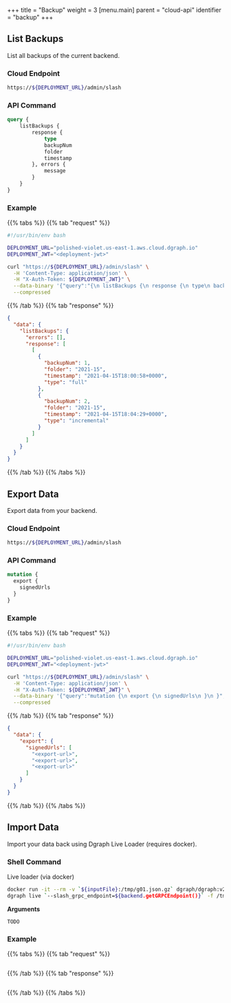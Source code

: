 +++
title = "Backup"
weight = 3
[menu.main]
    parent = "cloud-api"
    identifier = "backup"
+++

## List Backups

List all backups of the current backend.

### Cloud Endpoint

```bash
https://${DEPLOYMENT_URL}/admin/slash
```

### API Command

```graphql
query {
    listBackups {
        response {
            type
            backupNum
            folder
            timestamp
        }, errors {
            message
        }
    }
}
```

### Example

{{% tabs %}} {{% tab "request" %}}
```bash
#!/usr/bin/env bash

DEPLOYMENT_URL="polished-violet.us-east-1.aws.cloud.dgraph.io"
DEPLOYMENT_JWT="<deployment-jwt>"

curl "https://${DEPLOYMENT_URL}/admin/slash" \
  -H 'Content-Type: application/json' \
  -H "X-Auth-Token: ${DEPLOYMENT_JWT}" \
  --data-binary '{"query":"{\n listBackups {\n response {\n type\n backupNum\n folder\n timestamp\n }, errors {\n message\n }\n} \n}","variables":{}}' \
  --compressed
```

{{% /tab %}} {{% tab "response" %}}
```json
{
  "data": {
    "listBackups": {
      "errors": [],
      "response": [
        [
          {
            "backupNum": 1,
            "folder": "2021-15",
            "timestamp": "2021-04-15T18:00:58+0000",
            "type": "full"
          },
          {
            "backupNum": 2,
            "folder": "2021-15",
            "timestamp": "2021-04-15T18:04:29+0000",
            "type": "incremental"
          }
        ]
      ]
    }
  }
}
```
{{% /tab %}} {{% /tabs %}}

## Export Data

Export data from your backend.

### Cloud Endpoint

```bash
https://${DEPLOYMENT_URL}/admin/slash
```

### API Command

```graphql
mutation {
  export {
    signedUrls
  }
}
```

### Example

{{% tabs %}} {{% tab "request" %}}
```bash
#!/usr/bin/env bash

DEPLOYMENT_URL="polished-violet.us-east-1.aws.cloud.dgraph.io"
DEPLOYMENT_JWT="<deployment-jwt>"
```

```sh
curl "https://${DEPLOYMENT_URL}/admin/slash" \
  -H 'Content-Type: application/json' \
  -H "X-Auth-Token: ${DEPLOYMENT_JWT}" \
  --data-binary '{"query":"mutation {\n export {\n signedUrls\n }\n }","variables":{}}' \
  --compressed
```

{{% /tab %}} {{% tab "response" %}}
```json
{
  "data": {
    "export": {
      "signedUrls": [
        "<export-url>",
        "<export-url>",
        "<export-url>"
      ]
    }
  }
}
```
{{% /tab %}} {{% /tabs %}}

## Import Data

Import your data back using Dgraph Live Loader (requires docker).

### Shell Command

Live loader (via docker)

```sh
docker run -it --rm -v `${inputFile}:/tmp/g01.json.gz` dgraph/dgraph:v20.07-slash
dgraph live `--slash_grpc_endpoint=${backend.getGRPCEndpoint()}` -f /tmp/g01.json.gz -t backend.getToken()
```

**Arguments**

`TODO`

### Example

{{% tabs %}} {{% tab "request" %}}
```bash
```

{{% /tab %}} {{% tab "response" %}}
```json
```
{{% /tab %}} {{% /tabs %}}
